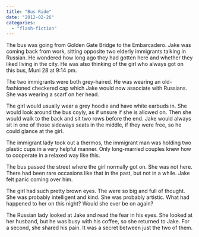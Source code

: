```yaml
---
title: "Bus Ride"
date: "2012-02-26"
categories: 
  - "flash-fiction"
---
```


The bus was going from Golden Gate Bridge to the Embarcadero. Jake was coming back from work, sitting opposite two elderly immigrants talking in Russian. He wondered how long ago they had gotten here and whether they liked living in the city. He was also thinking of the girl who always got on this bus, Muni 28 at 9:14 pm.

The two immigrants were both grey-haired. He was wearing an old-fashioned checkered cap which Jake would now associate with Russians. She was wearing a scarf on her head.

The girl would usually wear a grey hoodie and have white earbuds in. She would look around the bus coyly, as if unsure if she is allowed on. Then she would walk to the back and sit two rows before the end. Jake would always sit in one of those sideways seats in the middle, if they were free, so he could glance at the girl.

The immigrant lady took out a thermos, the immigrant man was holding two plastic cups in a very helpful manner. Only long-married couples knew how to cooperate in a relaxed way like this.

The bus passed the street where the girl normally got on. She was not here. There had been rare occasions like that in the past, but not in a while. Jake felt panic coming over him.

The girl had such pretty brown eyes. The were so big and full of thought. She was probably intelligent and kind. She was probably artistic. What had happened to her on this night? Would she ever be on again?

The Russian lady looked at Jake and read the fear in his eyes. She looked at her husband, but he was busy with his coffee, so she returned to Jake. For a second, she shared his pain. It was a secret between just the two of them.
